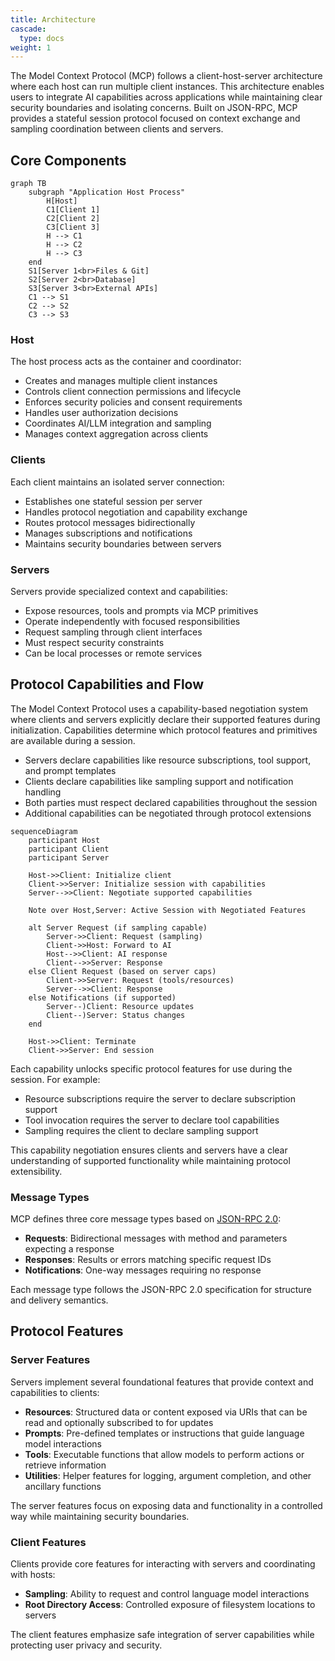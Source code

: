 ```yaml
---
title: Architecture
cascade:
  type: docs
weight: 1
---
```


The Model Context Protocol (MCP) follows a client-host-server architecture where each host can run multiple client instances. This architecture enables users to integrate AI capabilities across applications while maintaining clear security boundaries and isolating concerns. Built on JSON-RPC, MCP provides a stateful session protocol focused on context exchange and sampling coordination between clients and servers.

## Core Components

```mermaid
graph TB
    subgraph "Application Host Process"
        H[Host]
        C1[Client 1]
        C2[Client 2]
        C3[Client 3]
        H --> C1
        H --> C2
        H --> C3
    end
    S1[Server 1<br>Files & Git]
    S2[Server 2<br>Database]
    S3[Server 3<br>External APIs]
    C1 --> S1
    C2 --> S2
    C3 --> S3
```

### Host
The host process acts as the container and coordinator:
- Creates and manages multiple client instances
- Controls client connection permissions and lifecycle
- Enforces security policies and consent requirements
- Handles user authorization decisions
- Coordinates AI/LLM integration and sampling
- Manages context aggregation across clients

### Clients
Each client maintains an isolated server connection:
- Establishes one stateful session per server
- Handles protocol negotiation and capability exchange
- Routes protocol messages bidirectionally
- Manages subscriptions and notifications
- Maintains security boundaries between servers

### Servers
Servers provide specialized context and capabilities:
- Expose resources, tools and prompts via MCP primitives
- Operate independently with focused responsibilities
- Request sampling through client interfaces
- Must respect security constraints
- Can be local processes or remote services

## Protocol Capabilities and Flow

The Model Context Protocol uses a capability-based negotiation system where clients and servers explicitly declare their supported features during initialization. Capabilities determine which protocol features and primitives are available during a session.

- Servers declare capabilities like resource subscriptions, tool support, and prompt templates
- Clients declare capabilities like sampling support and notification handling
- Both parties must respect declared capabilities throughout the session
- Additional capabilities can be negotiated through protocol extensions

```mermaid
sequenceDiagram
    participant Host
    participant Client
    participant Server

    Host->>Client: Initialize client
    Client->>Server: Initialize session with capabilities
    Server-->>Client: Negotiate supported capabilities

    Note over Host,Server: Active Session with Negotiated Features

    alt Server Request (if sampling capable)
        Server->>Client: Request (sampling)
        Client->>Host: Forward to AI
        Host-->>Client: AI response
        Client-->>Server: Response
    else Client Request (based on server caps)
        Client->>Server: Request (tools/resources)
        Server-->>Client: Response
    else Notifications (if supported)
        Server--)Client: Resource updates
        Client--)Server: Status changes
    end

    Host->>Client: Terminate
    Client->>Server: End session
```

Each capability unlocks specific protocol features for use during the session. For example:
- Resource subscriptions require the server to declare subscription support
- Tool invocation requires the server to declare tool capabilities
- Sampling requires the client to declare sampling support

This capability negotiation ensures clients and servers have a clear understanding of supported functionality while maintaining protocol extensibility.

### Message Types
MCP defines three core message types based on [JSON-RPC 2.0](https://www.jsonrpc.org/specification):

- **Requests**: Bidirectional messages with method and parameters expecting a response
- **Responses**: Results or errors matching specific request IDs
- **Notifications**: One-way messages requiring no response

Each message type follows the JSON-RPC 2.0 specification for structure and delivery semantics.

## Protocol Features

### Server Features
Servers implement several foundational features that provide context and capabilities to clients:

- **Resources**: Structured data or content exposed via URIs that can be read and optionally subscribed to for updates
- **Prompts**: Pre-defined templates or instructions that guide language model interactions
- **Tools**: Executable functions that allow models to perform actions or retrieve information
- **Utilities**: Helper features for logging, argument completion, and other ancillary functions

The server features focus on exposing data and functionality in a controlled way while maintaining security boundaries.

### Client Features
Clients provide core features for interacting with servers and coordinating with hosts:

- **Sampling**: Ability to request and control language model interactions
- **Root Directory Access**: Controlled exposure of filesystem locations to servers

The client features emphasize safe integration of server capabilities while protecting user privacy and security.
